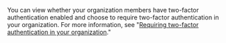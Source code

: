 You can view whether your organization members have two-factor authentication enabled and choose to require two-factor authentication in your organization. For more information, see "[Requiring two-factor authentication in your organization](/organizations/keeping-your-organization-secure/requiring-two-factor-authentication-in-your-organization)."
